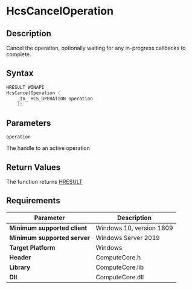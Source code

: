 # HcsCancelOperation

## Description

Cancel the operation, optionally waiting for any in-progress callbacks to complete.

## Syntax

```cpp
HRESULT WINAPI
HcsCancelOperation (
    _In_ HCS_OPERATION operation
    );

```

## Parameters

`operation`

The handle to an active operation


## Return Values

The function returns [HRESULT](./HCSHResult.md)

## Requirements

|Parameter     |Description|
|---|---|
| **Minimum supported client** | Windows 10, version 1809 |
| **Minimum supported server** | Windows Server 2019 |
| **Target Platform** | Windows |
| **Header** | ComputeCore.h |
| **Library** | ComputeCore.lib |
| **Dll** | ComputeCore.dll |
